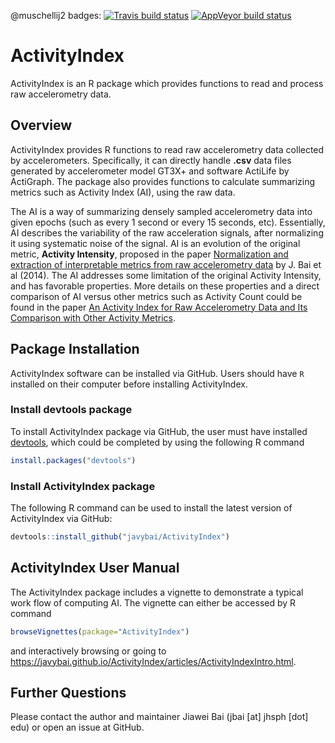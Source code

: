 
<!-- README.md is generated from README.Rmd. Please edit that file -->

@muschellij2 badges: [![Travis build
status](https://travis-ci.com/muschellij2/ActivityIndex.svg?branch=master)](https://travis-ci.com/muschellij2/ActivityIndex)
[![AppVeyor build
status](https://ci.appveyor.com/api/projects/status/github/muschellij2/ActivityIndex?branch=master&svg=true)](https://ci.appveyor.com/project/muschellij2/ActivityIndex)

# ActivityIndex

ActivityIndex is an R package which provides functions to read and
process raw accelerometry data.

## Overview

ActivityIndex provides R functions to read raw accelerometry data
collected by accelerometers. Specifically, it can directly handle
**.csv** data files generated by accelerometer model GT3X+ and software
ActiLife by ActiGraph. The package also provides functions to calculate
summarizing metrics such as Activity Index (AI), using the raw data.

The AI is a way of summarizing densely sampled accelerometry data into
given epochs (such as every 1 second or every 15 seconds, etc).
Essentially, AI describes the variability of the raw acceleration
signals, after normalizing it using systematic noise of the signal. AI
is an evolution of the original metric, **Activity Intensity**, proposed
in the paper [Normalization and extraction of interpretable metrics from
raw accelerometry data](https://doi.org/10.1093/biostatistics/kxt029) by
J. Bai et al (2014). The AI addresses some limitation of the original
Activity Intensity, and has favorable properties. More details on these
properties and a direct comparison of AI versus other metrics such as
Activity Count could be found in the paper [An Activity Index for Raw
Accelerometry Data and Its Comparison with Other Activity
Metrics](https://doi.org/10.1371/journal.pone.0160644).

## Package Installation

ActivityIndex software can be installed via GitHub. Users should have
`R` installed on their computer before installing ActivityIndex.

### Install devtools package

To install ActivityIndex package via GitHub, the user must have
installed [devtools](https://cran.r-project.org/package=devtools), which
could be completed by using the following R command

``` r
install.packages("devtools")
```

### Install ActivityIndex package

The following R command can be used to install the latest version of
ActivityIndex via GitHub:

``` r
devtools::install_github("javybai/ActivityIndex")
```

## ActivityIndex User Manual

The ActivityIndex package includes a vignette to demonstrate a typical
work flow of computing AI. The vignette can either be accessed by R
command

``` r
browseVignettes(package="ActivityIndex")
```

and interactively browsing or going to
<https://javybai.github.io/ActivityIndex/articles/ActivityIndexIntro.html>.

## Further Questions

Please contact the author and maintainer Jiawei Bai (jbai \[at\] jhsph
\[dot\] edu) or open an issue at GitHub.
